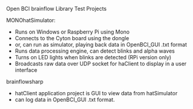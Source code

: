 Open BCI brainflow Library Test Projects

MONOhatSimulator:
* Runs on Windows or Raspberry Pi using Mono
* Connects to the Cyton board using the dongle
*   or, can run as simulator, playing back data in OpenBCI_GUI .txt format
* Runs data processing engine, can detect blinks and alpha waves
* Turns on LED lights when blinks are detected (RPi version only)
* Broadcasts raw data over UDP socket for haClient to display in a user interface


brainflowsharp
* hatClient application project is GUI to view data from hatSimulator
* can log data in OpenBCI_GUI .txt format.